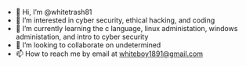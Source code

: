 - 👋 Hi, I’m @whitetrash81
- 👀 I’m interested in cyber security, ethical hacking, and coding 
- 🌱 I’m currently learning the c language, linux administation, windows administation, and intro to cyber security 
- 💞️ I’m looking to collaborate on undetermined
- 📫 How to reach me by email at whiteboy1891@gmail.com

<!---
whitetrash81/whitetrash81 is a ✨ special ✨ repository because its `README.md` (this file) appears on your GitHub profile.
You can click the Preview link to take a look at your changes.
--->
